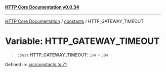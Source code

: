 [**HTTP Core Documentation v0.0.34**](../../README.md)

***

[HTTP Core Documentation](../../modules.md) / [constants](../README.md) / HTTP\_GATEWAY\_TIMEOUT

# Variable: HTTP\_GATEWAY\_TIMEOUT

> `const` **HTTP\_GATEWAY\_TIMEOUT**: `504` = `504`

Defined in: [src/constants.ts:71](https://github.com/stonemjs/http-core/blob/424f80742be298e137f118c0e2e80266a8a78f3c/src/constants.ts#L71)
